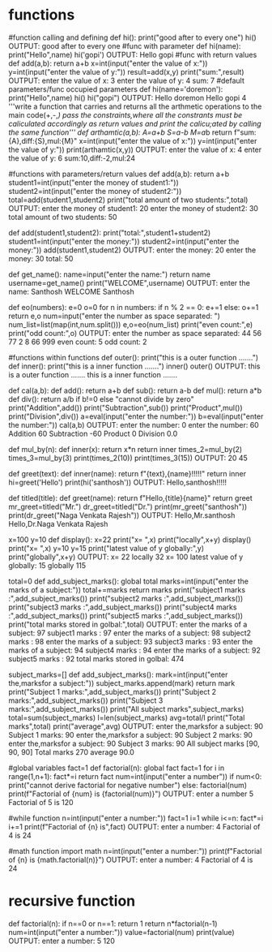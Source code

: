 # functions
#function calling and defining
def hi():
    print("good after to every one")
hi()
OUTPUT:
good after to every one
#func with parameter
def hi(name):
    print("Hello",name)
hi('gopi')
OUTPUT:
Hello gopi
#func with return values
def add(a,b):
    return a+b
x=int(input("enter the value of x:"))
y=int(input("enter the value of y:"))
result=add(x,y)
print("sum:",result)
OUTPUT:
enter the value of x: 3
enter the value of y: 4
sum: 7
#default parameters/func occupied parameters
def hi(name='doremon'):
    print("Hello",name)
hi()
hi("gopi")
OUTPUT:
Hello doremon
Hello gopi
4
'''write a function that carries and returns all the arthmetic operations to the main code(+,-,*)
pass the constraints,where all the constrants must be caliculated accordingly as return values and print
the calicu;ated by calling the same function'''
def arthamtic(a,b):
    A=a+b
    S=a-b
    M=a*b
    return f"sum:{A},diff:{S},mul:{M}"
x=int(input("enter the value of x:"))
y=int(input("enter the value of y:"))
print(arthamtic(x,y))
OUTPUT:
enter the value of x: 4
enter the value of y: 6
sum:10,diff:-2,mul:24

#functions with parameters/return values
def add(a,b):
    return a+b
student1=int(input("enter the money of student1:"))
student2=int(input("enter the money of student2:"))
total=add(student1,student2)
print("total amount of two students:",total)
OUTPUT:
enter the money of student1: 20
enter the money of student2: 30
total amount of two students: 50

def add(student1,student2):
    print("total:",student1+student2)
student1=int(input("enter the money:"))
student2=int(input("enter the money:"))
add(student1,student2)
OUTPUT:
enter the money: 20
enter the money: 30
total: 50

def get_name():
    name=input("enter the name:")
    return name
username=get_name()
print("WELCOME",username)
OUTPUT:
enter the name: Santhosh
WELCOME Santhosh

def eo(numbers):
    e=0
    o=0
    for n in numbers:
        if n % 2 == 0:
            e+=1
        else:
            o+=1
    return e,o
num=input("enter the number as space separated: ")
num_list=list(map(int,num.split()))
e,o=eo(num_list)
print("even count:",e)
print("odd count:",o)
OUTPUT:
enter the number as space separated:  44 56 77 2 8 66 999
even count: 5
odd count: 2

#functions within functions
def outer():
    print("this is a outer function .......")
    def inner():
        print("this is a inner function .......")
    inner()
outer()
OUTPUT:
this is a outer function .......
this is a inner function .......

def cal(a,b):
    def add():
        return a+b
    def sub():
        return a-b
    def mul():
        return a*b
    def div():
        return a/b if b!=0 else "cannot divide by zero" 
    print("Addition",add())
    print("Subtraction",sub())
    print("Product",mul())
    print("Division",div())
a=eval(input("enter the number:"))
b=eval(input("enter the number:"))
cal(a,b)
OUTPUT:
enter the number: 0
enter the number: 60
Addition 60
Subtraction -60
Product 0
Division 0.0

def mul_by(n):
    def inner(x):
        return x*n
    return inner
times_2=mul_by(2)
times_3=mul_by(3)
print(times_2(10))
print(times_3(15))
OUTPUT:
20
45

def greet(text):
    def inner(name):
        return f"{text},{name}!!!!!"
    return inner
hi=greet('Hello')
print(hi('santhosh'))
OUTPUT:
Hello,santhosh!!!!!

def titled(title):
    def greet(name):
        return f"Hello,{title}{name}"
    return greet
mr_greet=titled("Mr.")
dr_greet=titled("Dr.")
print(mr_greet("santhosh"))
print(dr_greet("Naga Venkata Rajesh"))
OUTPUT:
Hello,Mr.santhosh
Hello,Dr.Naga Venkata Rajesh

x=100
y=10
def display():
    x=22
    print("x= ",x)
    print("locally",x+y)
display()
print("x= ",x)
y=10
y=15
print("latest value of y globally:",y)
print("globally",x+y)
OUTPUT:
x=  22
locally 32
x=  100
latest value of y globally: 15
globally 115

total=0
def add_subject_marks():
    global total
    marks=int(input("enter the marks of a subject:"))
    total+=marks
    return marks
print("subject1 marks :",add_subject_marks())
print("subject2 marks :",add_subject_marks())
print("subject3 marks :",add_subject_marks())
print("subject4 marks :",add_subject_marks())
print("subject5 marks :",add_subject_marks())
print("total marks stored in golbal:",total)
OUTPUT:
enter the marks of a subject: 97
subject1 marks : 97
enter the marks of a subject: 98
subject2 marks : 98
enter the marks of a subject: 93
subject3 marks : 93
enter the marks of a subject: 94
subject4 marks : 94
enter the marks of a subject: 92
subject5 marks : 92
total marks stored in golbal: 474

subject_marks=[]
def add_subject_marks():
    mark=int(input("enter the,marksfor a subject:"))
    subject_marks.append(mark)
    return mark
print("Subject 1 marks:",add_subject_marks())
print("Subject 2 marks:",add_subject_marks())
print("Subject 3 marks:",add_subject_marks())
print("All subject marks",subject_marks)
total=sum(subject_marks)
l=len(subject_marks)
avg=total/l
print("Total marks",total)
print("average",avg)
OUTPUT:
enter the,marksfor a subject: 90
Subject 1 marks: 90
enter the,marksfor a subject: 90
Subject 2 marks: 90
enter the,marksfor a subject: 90
Subject 3 marks: 90
All subject marks [90, 90, 90]
Total marks 270
average 90.0

#global variables
fact=1
def factorial(n):
    global fact
    fact=1
    for i in range(1,n+1):
        fact*=i
    return fact
num=int(input("enter a number"))
if num<0:
    print("cannot derive factorial for negative number")
else:
    factorial(num)
    print(f"Factorial of {num} is {factorial(num)}")
OUTPUT:
enter a number 5
Factorial of 5 is 120

#while function
n=int(input("enter a number:"))
fact=1
i=1
while i<=n:
    fact*=i
    i+=1
print(f"Factorial of {n} is",fact)
OUTPUT:
enter a number: 4
Factorial of 4 is 24

#math function
import math
n=int(input("enter a number:"))
print(f"Factorial of {n} is {math.factorial(n)}")
OUTPUT:
enter a number: 4
Factorial of 4 is 24

# recursive function
def factorial(n):
    if n==0 or n==1:
        return 1
    return n*factorial(n-1)
num=int(input("enter a number:"))
value=factorial(num)
print(value)
OUTPUT:
enter a number: 5
120
